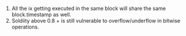 1. All the ix getting executed in the same block will share the same block.timestamp as well.
2. Soldiity above 0.8 + is still vulnerable to overflow/underflow in bitwise operations.
